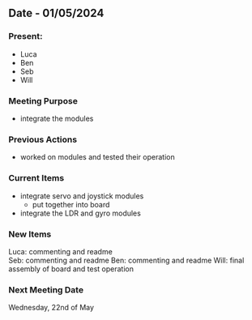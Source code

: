 ## Date - 01/05/2024

### Present: 
- Luca
- Ben
- Seb
- Will

### Meeting Purpose
- integrate the modules 

### Previous Actions 
- worked on modules and tested their operation 

### Current Items
- integrate servo and joystick modules
    - put together into board 
- integrate the LDR and gyro modules 

### New Items
Luca: commenting and readme  
Seb: commenting and readme
Ben: commenting and readme
Will: final assembly of board and test operation   

### Next Meeting Date 
Wednesday, 22nd of May 
